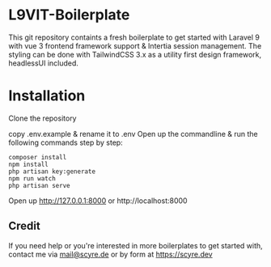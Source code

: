 # L9VIT-Boilerplate

This git repository containts a fresh boilerplate to get started with Laravel 9 with vue 3 frontend framework support & Intertia session management. The styling can be done with TailwindCSS 3.x as a utility first design framework, headlessUI included.

# Installation

Clone the repository

copy .env.example & rename it to .env
Open up the commandline & run the following commands step by step:

```properties
composer install
npm install
php artisan key:generate
npm run watch
php artisan serve
```

Open up http://127.0.0.1:8000 or http://localhost:8000

## Credit

If you need help or you're interested in more boilerplates to get started with, contact me via mail@scyre.de or by form at https://scyre.dev 